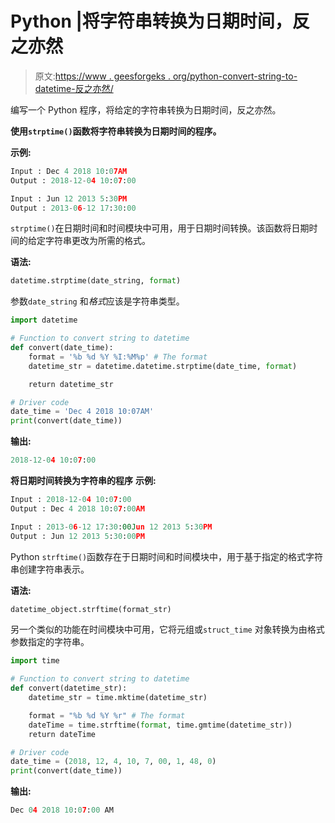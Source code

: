 # Python |将字符串转换为日期时间，反之亦然

> 原文:[https://www . geesforgeks . org/python-convert-string-to-datetime-反之亦然/](https://www.geeksforgeeks.org/python-convert-string-to-datetime-and-vice-versa/)

编写一个 Python 程序，将给定的字符串转换为日期时间，反之亦然。

**使用`strptime()`函数将字符串转换为日期时间的程序。**

**示例:**

```py
Input : Dec 4 2018 10:07AM 
Output : 2018-12-04 10:07:00

Input : Jun 12 2013 5:30PM 
Output : 2013-06-12 17:30:00

```

`strptime()`在日期时间和时间模块中可用，用于日期时间转换。该函数将日期时间的给定字符串更改为所需的格式。

**语法:**

```py
datetime.strptime(date_string, format)
```

参数`date_string` 和*格式*应该是字符串类型。

```py
import datetime

# Function to convert string to datetime
def convert(date_time):
    format = '%b %d %Y %I:%M%p' # The format
    datetime_str = datetime.datetime.strptime(date_time, format)

    return datetime_str

# Driver code
date_time = 'Dec 4 2018 10:07AM'
print(convert(date_time))
```

**输出:**

```py
2018-12-04 10:07:00
```

**将日期时间转换为字符串的程序**
**示例:**

```py
Input : 2018-12-04 10:07:00  
Output : Dec 4 2018 10:07:00AM 

Input : 2013-06-12 17:30:00Jun 12 2013 5:30PM 
Output : Jun 12 2013 5:30:00PM 

```

Python `strftime()`函数存在于日期时间和时间模块中，用于基于指定的格式字符串创建字符串表示。

**语法:**

```py
datetime_object.strftime(format_str)
```

另一个类似的功能在时间模块中可用，它将元组或`struct_time` 对象转换为由格式参数指定的字符串。

```py
import time

# Function to convert string to datetime
def convert(datetime_str):
    datetime_str = time.mktime(datetime_str)

    format = "%b %d %Y %r" # The format
    dateTime = time.strftime(format, time.gmtime(datetime_str))
    return dateTime

# Driver code
date_time = (2018, 12, 4, 10, 7, 00, 1, 48, 0)
print(convert(date_time))
```

**输出:**

```py
Dec 04 2018 10:07:00 AM
```